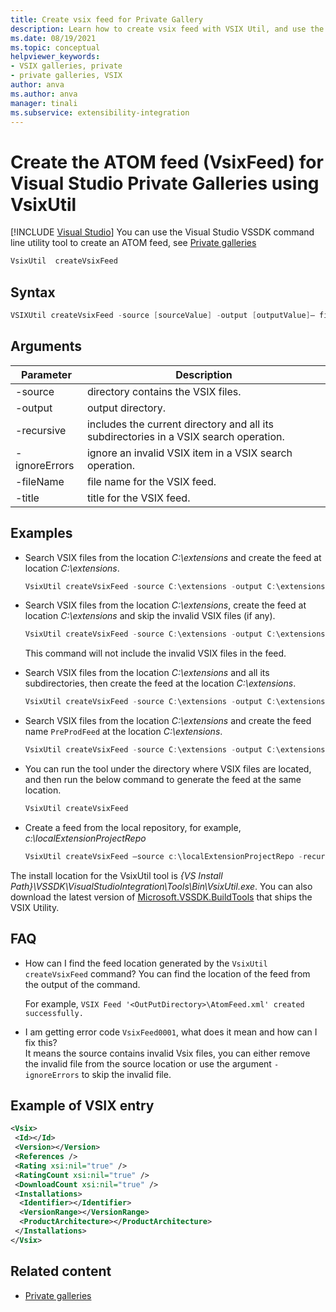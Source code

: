 ```yaml
---
title: Create vsix feed for Private Gallery
description: Learn how to create vsix feed with VSIX Util, and use the feed in private gallery.
ms.date: 08/19/2021
ms.topic: conceptual
helpviewer_keywords:
- VSIX galleries, private
- private galleries, VSIX
author: anva
ms.author: anva
manager: tinali
ms.subservice: extensibility-integration
---
```

# Create the ATOM feed (VsixFeed) for Visual Studio Private Galleries using VsixUtil

 [!INCLUDE [Visual Studio](~/includes/applies-to-version/vs-windows-only.md)]
You can use the Visual Studio VSSDK command line utility tool to create an ATOM feed, see [Private galleries](../extensibility/private-galleries.md)  

```csharp
VsixUtil  createVsixFeed 
```

## Syntax

```csharp
VSIXUtil createVsixFeed -source [sourceValue] -output [outputValue]– filename [fileNameValue] -title [titleValue] – recursive – ignoreErrors  
```

## Arguments

| Parameter | Description |
|---------|-------|
| -source | directory contains the VSIX files.  |
| -output | output directory.  |
| -recursive | includes the current directory and all its subdirectories in a VSIX search operation.  |
| -ignoreErrors | ignore an invalid VSIX item in a VSIX search operation.  |
| -fileName | file name for the VSIX feed.  |
| -title | title for the VSIX feed. |

## Examples 

* Search VSIX files from the location *C:\extensions* and create the feed at location *C:\extensions*. 

	```csharp
	VsixUtil createVsixFeed -source C:\extensions -output C:\extensions 
	``` 

* Search VSIX files from the location *C:\extensions*, create the feed at location *C:\extensions* and skip the invalid VSIX files (if any). 

	```csharp
	VsixUtil createVsixFeed -source C:\extensions -output C:\extensions -ignoreErrors 
	``` 
    This command will not include the invalid VSIX files in the feed. 
 

* Search VSIX files from the location *C:\extensions* and all its subdirectories, then create the feed at the location *C:\extensions*. 

	```csharp
	VsixUtil createVsixFeed -source C:\extensions -output C:\extensions  -recursive 
	``` 

* Search VSIX files from the location *C:\extensions* and create the feed name `PreProdFeed` at the location *C:\extensions*.  

	```csharp
	VsixUtil createVsixFeed -source C:\extensions -output C:\extensions -ignoreErrors  -recursive -fileName "PreProdFeed"
	```

* You can run the tool under the directory where VSIX files are located, and then run the below command to generate the feed at the same location. 

	```csharp
	VsixUtil createVsixFeed 
	```

* Create a feed from the local repository, for example, *c:\localExtensionProjectRepo* 
 
	```csharp
	VsixUtil createVsixFeed –source c:\localExtensionProjectRepo -recursive 
	```

   
The install location for the VsixUtil tool is *{VS Install Path}\VSSDK\VisualStudioIntegration\Tools\Bin\VsixUtil.exe*. You can also download the latest version of [Microsoft.VSSDK.BuildTools](https://www.nuget.org/packages/Microsoft.VSSDK.BuildTools/) that ships the VSIX Utility.
    

## FAQ

* How can I find the feed location generated by the `VsixUtil createVsixFeed` command? 
    You can find the location of the feed from the output of the command. 

    For example, `VSIX Feed '<OutPutDirectory>\AtomFeed.xml' created successfully. `

* I am getting error code `VsixFeed0001`, what does it mean and how can I fix this?  
    It means the source contains invalid Vsix files, you can either remove the invalid file from the source location or use the argument `-ignoreErrors` to skip the invalid file.
    

## Example of VSIX entry

```xml
<Vsix> 
 <Id></Id> 
 <Version></Version> 
 <References />
 <Rating xsi:nil="true" /> 
 <RatingCount xsi:nil="true" /> 
 <DownloadCount xsi:nil="true" /> 
 <Installations> 
  <Identifier></Identifier> 
  <VersionRange></VersionRange>
  <ProductArchitecture></ProductArchitecture>
 </Installations> 
</Vsix> 
```

## Related content
- [Private galleries](../extensibility/private-galleries.md)
